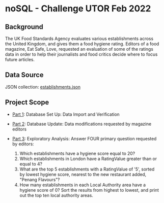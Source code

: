 # noSQL - Challenge UTOR Feb 2022

## Background

The UK Food Standards Agency evaluates various establishments across the United Kingdom, and gives them a food hygiene rating. Editors of a food magazine, Eat Safe, Love, requested an evaluation of some of the ratings data in order to help their journalists and food critics decide where to focus future articles.

## Data Source

JSON collection: [establishments.json](https://raw.githubusercontent.com/Ahmadhha/noSQL-challenge/main/Resources/establishments.json)

## Project Scope

- [Part 1](https://github.com/Ahmadhha/noSQL-challenge/blob/main/NoSQL_setup_starter.ipynb): Database Set Up: Data Import and Verification

- [Part 2](https://github.com/Ahmadhha/noSQL-challenge/blob/main/NoSQL_setup_starter.ipynb): Database Update: Data modifications requested by magazine editors

- [Part 3](https://github.com/Ahmadhha/noSQL-challenge/blob/main/NoSQL_analysis_starter.ipynb): Exploratory Analysis: Answer FOUR primary question requested by editors:

    1. Which establishments have a hygiene score equal to 20? <br>
    2. Which establishments in London have a RatingValue greater than or equal to 4? <br>
    3. What are the top 5 establishments with a RatingValue of '5', sorted by lowest hygiene score, nearest to the new restaurant added, "Penang Flavours"? <br>
    4. How many establishments in each Local Authority area have a hygiene score of 0? Sort the results from highest to lowest, and print out the top ten local authority areas.

